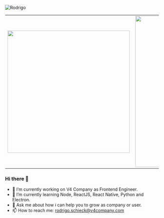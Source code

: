 

![Rodrigo](https://i.imgur.com/Z0nFY64.jpg)


<center>
<table>
  <tr>
      <td><img width="400px" align="left" src="https://github-readme-stats.vercel.app/api/top-langs/?username=rodrigodh&hide=html&layout=compact&theme=tokyonight" /></td>
      <td><img width="495px" align="left" src="https://github-readme-stats.vercel.app/api?username=rodrigodh&theme=tokyonight" /></td>
  </tr>   
</table>
</center>

### Hi there 👋

- 🔭 I’m currently working on V4 Company as Frontend Engineer.
- 🌱 I’m currently learning Node, ReactJS, React Native, Python and Electron.
- 💬 Ask me about how i can help you to grow as company or user.
- 📫 How to reach me: rodrigo.schieck@v4company.com
